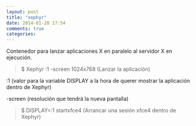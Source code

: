 ```yaml
---
layout: post
title: "xephyr"
date: 2014-01-28 17:54
comments: true
categories: 
---
```

Contenedor para lanzar aplicaciones X en paralelo al servidor X en ejecución.

>$ Xephyr :1 -screen 1024x768 (Lanzar la aplicación)

:1 (valor para la variable DISPLAY a la hora de querer mostrar la aplicación dentro de Xephyr)

-screen (resolución que tendrá la nueva pantalla)

>$ DISPLAY=:1 startxfce4 (Arrancar una sesión xfce4 dentro de Xephyr)

